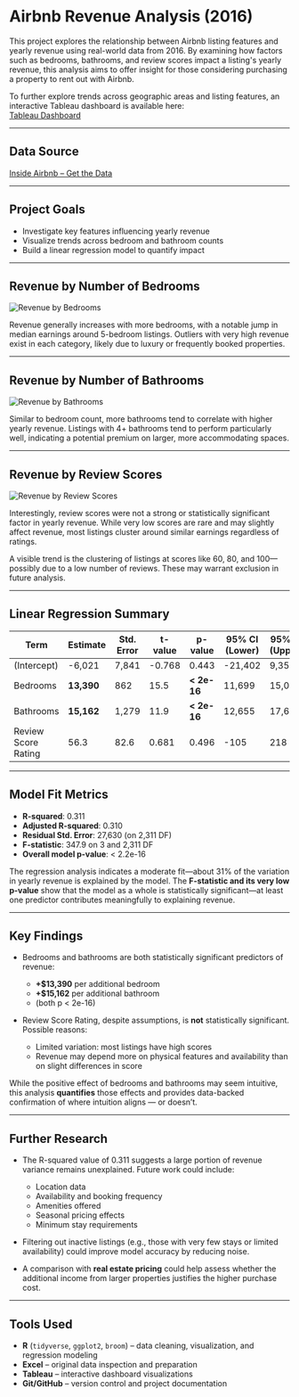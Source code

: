 # Airbnb Revenue Analysis (2016)

This project explores the relationship between Airbnb listing features and yearly revenue using real-world data from 2016. By examining how factors such as bedrooms, bathrooms, and review scores impact a listing's yearly revenue, this analysis aims to offer insight for those considering purchasing a property to rent out with Airbnb.

To further explore trends across geographic areas and listing features, an interactive Tableau dashboard is available here:  
[Tableau Dashboard](https://public.tableau.com/app/profile/william.jennings4026/viz/AirbnbPriceExploration/Dashboard1?publish=yes)

---

## Data Source

[Inside Airbnb – Get the Data](https://www.insideairbnb.com/get-the-data/)

---

## Project Goals

- Investigate key features influencing yearly revenue  
- Visualize trends across bedroom and bathroom counts  
- Build a linear regression model to quantify impact  

---

## Revenue by Number of Bedrooms

![Revenue by Bedrooms](Charts/revenue_bedrooms.png)

Revenue generally increases with more bedrooms, with a notable jump in median earnings around 5-bedroom listings. Outliers with very high revenue exist in each category, likely due to luxury or frequently booked properties.

---

## Revenue by Number of Bathrooms

![Revenue by Bathrooms](Charts/revenue_bathrooms.png)

Similar to bedroom count, more bathrooms tend to correlate with higher yearly revenue. Listings with 4+ bathrooms tend to perform particularly well, indicating a potential premium on larger, more accommodating spaces.

---

## Revenue by Review Scores

![Revenue by Review Scores](Charts/revenue_reviews_scores.png)

Interestingly, review scores were not a strong or statistically significant factor in yearly revenue. While very low scores are rare and may slightly affect revenue, most listings cluster around similar earnings regardless of ratings.

A visible trend is the clustering of listings at scores like 60, 80, and 100—possibly due to a low number of reviews. These may warrant exclusion in future analysis.

---

## Linear Regression Summary

| Term                | Estimate  | Std. Error | t-value | p-value   | 95% CI (Lower) | 95% CI (Upper) |
|---------------------|-----------|------------|---------|-----------|----------------|----------------|
| (Intercept)         | -6,021    | 7,841      | -0.768  | 0.443     | -21,402        | 9,359          |
| Bedrooms            | **13,390**    | 862        | 15.5    | **< 2e-16** | 11,699         | 15,081         |
| Bathrooms           | **15,162**    | 1,279      | 11.9    | **< 2e-16** | 12,655         | 17,670         |
| Review Score Rating | 56.3      | 82.6       | 0.681   | 0.496     | -105           | 218            |

---

## Model Fit Metrics

- **R-squared**: 0.311  
- **Adjusted R-squared**: 0.310  
- **Residual Std. Error**: 27,630 (on 2,311 DF)  
- **F-statistic**: 347.9 on 3 and 2,311 DF  
- **Overall model p-value**: < 2.2e-16  

The regression analysis indicates a moderate fit—about 31% of the variation in yearly revenue is explained by the model. The **F-statistic and its very low p-value** show that the model as a whole is statistically significant—at least one predictor contributes meaningfully to explaining revenue.

---

## Key Findings

- Bedrooms and bathrooms are both statistically significant predictors of revenue:
  - **+$13,390** per additional bedroom  
  - **+$15,162** per additional bathroom  
  - (both p < 2e-16)

- Review Score Rating, despite assumptions, is **not** statistically significant. Possible reasons:
  - Limited variation: most listings have high scores  
  - Revenue may depend more on physical features and availability than on slight differences in score  

While the positive effect of bedrooms and bathrooms may seem intuitive, this analysis **quantifies** those effects and provides data-backed confirmation of where intuition aligns — or doesn’t.

---

## Further Research

- The R-squared value of 0.311 suggests a large portion of revenue variance remains unexplained. Future work could include:
  - Location data  
  - Availability and booking frequency  
  - Amenities offered  
  - Seasonal pricing effects  
  - Minimum stay requirements

- Filtering out inactive listings (e.g., those with very few stays or limited availability) could improve model accuracy by reducing noise.

- A comparison with **real estate pricing** could help assess whether the additional income from larger properties justifies the higher purchase cost.

---

## Tools Used

- **R** (`tidyverse`, `ggplot2`, `broom`) – data cleaning, visualization, and regression modeling  
- **Excel** – original data inspection and preparation  
- **Tableau** – interactive dashboard visualizations  
- **Git/GitHub** – version control and project documentation  
